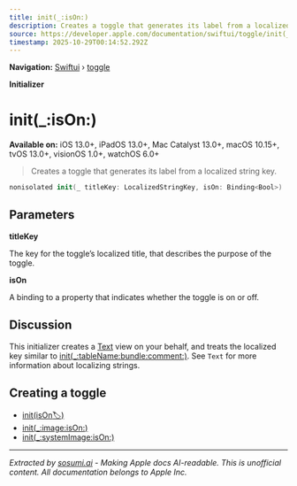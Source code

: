 ```yaml
---
title: init(_:isOn:)
description: Creates a toggle that generates its label from a localized string key.
source: https://developer.apple.com/documentation/swiftui/toggle/init(_:ison:)
timestamp: 2025-10-29T00:14:52.292Z
---
```


**Navigation:** [Swiftui](/documentation/swiftui) › [toggle](/documentation/swiftui/toggle)

**Initializer**

# init(_:isOn:)

**Available on:** iOS 13.0+, iPadOS 13.0+, Mac Catalyst 13.0+, macOS 10.15+, tvOS 13.0+, visionOS 1.0+, watchOS 6.0+

> Creates a toggle that generates its label from a localized string key.

```swift
nonisolated init(_ titleKey: LocalizedStringKey, isOn: Binding<Bool>)
```

## Parameters

**titleKey**

The key for the toggle’s localized title, that describes the purpose of the toggle.



**isOn**

A binding to a property that indicates whether the toggle is on or off.



## Discussion

This initializer creates a [Text](/documentation/swiftui/text) view on your behalf, and treats the localized key similar to [init(_:tableName:bundle:comment:)](/documentation/swiftui/text/init(_:tablename:bundle:comment:)). See `Text` for more information about localizing strings.

## Creating a toggle

- [init(isOn:label:)](/documentation/swiftui/toggle/init(ison:label:))
- [init(_:image:isOn:)](/documentation/swiftui/toggle/init(_:image:ison:))
- [init(_:systemImage:isOn:)](/documentation/swiftui/toggle/init(_:systemimage:ison:))

---

*Extracted by [sosumi.ai](https://sosumi.ai) - Making Apple docs AI-readable.*
*This is unofficial content. All documentation belongs to Apple Inc.*
